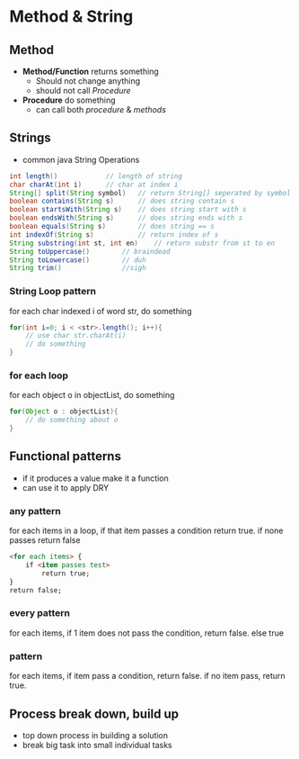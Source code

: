 # Method & String

## Method

- **Method/Function** returns something
  - Should not change anything
  - should not call *Procedure*
- **Procedure** do something
  - can call both *procedure* & *methods*

## Strings

- common java String Operations

```java
int length()            // length of string
char charAt(int i)      // char at index i
String[] split(String symbol)   // return String[] seperated by symbol
boolean contains(String s)      // does string contain s
boolean startsWith(String s)    // does string start with s
boolean endsWith(String s)      // does string ends with s
boolean equals(String s)        // does string == s
int indexOf(String s)           // return index of s
String substring(int st, int en)    // return substr from st to en
String toUppercase()        // braindead
String toLowercase()        // duh
String trim()               //sigh
```

### String Loop **pattern**

for each char indexed i of word str, do something
```java
for(int i=0; i < <str>.length(); i++){
    // use char str.charAt(i)
    // do something
}

```

### for each loop

for each object o in objectList, do something

```java
for(Object o : objectList){
    // do something about o
}
```

## Functional patterns

- if it produces a value make it a function
- can use it to apply DRY

### any **pattern**

for each items in a loop, if that item passes a condition return true. if none passes return false

```md
<for each items> {
    if <item passes test>
        return true;
}
return false;
```

### every **pattern**

for each items, if 1 item does not pass the condition, return false. else true

### **pattern**

for each items, if item pass a condition, return false. if no item pass, return true.

## **Process** break down, build up

- top down process in building a solution
- break big task into small individual tasks
